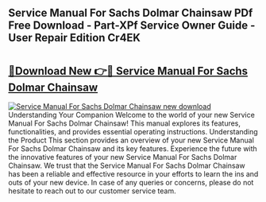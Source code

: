 ## Service Manual For Sachs Dolmar Chainsaw PDf Free Download - Part-XPf Service Owner Guide - User Repair Edition Cr4EK

# <h2><a href="http://bc50742.oget.top/?id=Service+Manual+For+Sachs+Dolmar+Chainsaw">🔗Download New 👉🔴 Service Manual For Sachs Dolmar Chainsaw</a></h2>

[![Service Manual For Sachs Dolmar Chainsaw new download](https://i.imgur.com/5g1atiW.png)](http://bc50742.oget.top/?id=Service+Manual+For+Sachs+Dolmar+Chainsaw)
Understanding Your Companion Welcome to the world of your new Service Manual For Sachs Dolmar Chainsaw! This manual explores its features, functionalities, and provides essential operating instructions. Understanding the Product This section provides an overview of your new Service Manual For Sachs Dolmar Chainsaw and its key features. Experience the future with the innovative features of your new Service Manual For Sachs Dolmar Chainsaw. We trust that the Service Manual For Sachs Dolmar Chainsaw has been a reliable and effective resource in your efforts to learn the ins and outs of your new device. In case of any queries or concerns, please do not hesitate to reach out to our customer service team.
